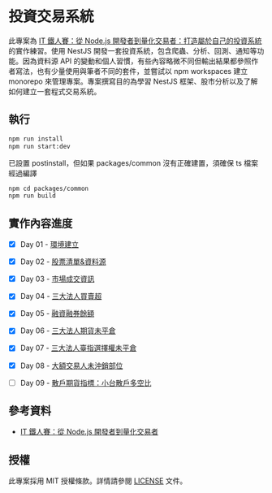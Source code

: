 # 投資交易系統

此專案為 [IT 鐵人賽：從 Node.js 開發者到量化交易者：打造屬於自己的投資系統](https://ithelp.ithome.com.tw/articles/10287218) 的實作練習。使用 NestJS 開發一套投資系統，包含爬蟲、分析、回測、通知等功能。因為資料源 API 的變動和個人習慣，有些內容略微不同但輸出結果都參照作者寫法，也有少量使用與筆者不同的套件，並嘗試以 npm workspaces 建立 monorepo 來管理專案。專案撰寫目的為學習 NestJS 框架、股市分析以及了解如何建立一套程式交易系統。

## 執行
``` bash
npm run install 
npm run start:dev
```
已設置 postinstall，但如果 packages/common 沒有正確建置，須確保 ts 檔案經過編譯
``` bash
npm cd packages/common 
npm run build
```
## 實作內容進度

- [x] Day 01 - [環境建立](https://ithelp.ithome.com.tw/articles/10287218)
- [x] Day 02 - [股票清單&資料源](https://ithelp.ithome.com.tw/articles/10287328)
- [x] Day 03 - [市場成交資訊](https://ithelp.ithome.com.tw/articles/10287544)
- [x] Day 04 - [三大法人買賣超](https://ithelp.ithome.com.tw/articles/10287696)
- [x] Day 05 - [融資融券餘額](https://ithelp.ithome.com.tw/articles/10287885)
- [x] Day 06 - [三大法人期貨未平倉](https://ithelp.ithome.com.tw/articles/10288138)
- [x] Day 07 - [三大法人臺指選擇權未平倉](https://ithelp.ithome.com.tw/articles/10288357)
- [x] Day 08 - [大額交易人未沖銷部位](https://ithelp.ithome.com.tw/articles/10288545)
- [ ] Day 09 - [散戶期貨指標：小台散戶多空比](https://ithelp.ithome.com.tw/articles/10288800)


## 參考資料

- [IT 鐵人賽：從 Node.js 開發者到量化交易者](https://ithelp.ithome.com.tw/articles/10287218)

## 授權

此專案採用 MIT 授權條款。詳情請參閱 [LICENSE](LICENSE) 文件。